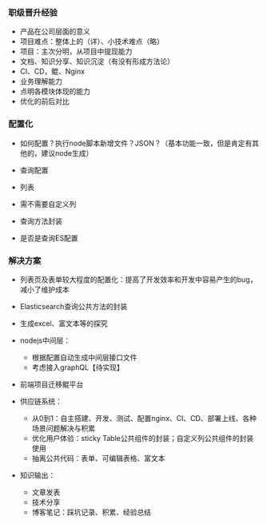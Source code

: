 ### 职级晋升经验

- 产品在公司层面的意义
- 项目难点：整体上的（详）、小技术难点（略）
- 项目：主次分明，从项目中提现能力
- 文档、知识分享、知识沉淀（有没有形成方法论）
- CI、CD，鲲、Nginx
- 业务理解能力
- 点明各模块体现的能力
- 优化的前后对比


### 配置化

- 如何配置？执行node脚本新增文件？JSON？（基本功能一致，但是肯定有其他的，建议node生成）

- 查询配置
- 列表
- 需不需要自定义列

- 查询方法封装
- 是否是查询ES配置

### 解决方案

- 列表页及表单较大程度的配置化：提高了开发效率和开发中容易产生的bug，减小了维护成本
- Elasticsearch查询公共方法的封装
- 生成excel、富文本等的探究
- nodejs中间层：
  - 根据配置自动生成中间层接口文件
  - 考虑接入graphQL【待实现】
- 前端项目迁移鲲平台
- 供应链系统：
  - 从0到1：自主搭建、开发、测试、配置nginx、CI、CD、部署上线、各种场景问题解决与积累
  - 优化用户体验：sticky Table公共组件的封装；自定义列公共组件的封装使用
  - 抽离公共代码：表单、可编辑表格、富文本

- 知识输出：
  - 文章发表
  - 技术分享
  - 博客笔记：踩坑记录、积累、经验总结